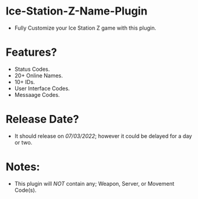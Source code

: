 # Ice-Station-Z-Name-Plugin
- Fully Customize your Ice Station Z game with this plugin.

# Features?
- Status Codes.
- 20+ Online Names.
- 10+ IDs.
- User Interface Codes.
- Messaage Codes.


# Release Date?
- It should release on *07/03/2022*; however it could be delayed for a day or two.

# Notes:
- This plugin will *NOT* contain any; Weapon, Server, or Movement Code(s).
